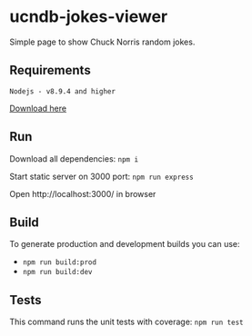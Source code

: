 ucndb-jokes-viewer
==================

Simple page to show Chuck Norris random jokes.


Requirements
------------
    Nodejs - v8.9.4 and higher
   [Download here](https://nodejs.org/en/download/)


Run
---
Download all dependencies: `npm i`

Start static server on 3000 port: `npm run express`

Open http://localhost:3000/ in browser


Build
-----
To generate production and development builds you can use:
* `npm run build:prod`
* `npm run build:dev`


Tests
-----
This command runs the unit tests with coverage: 
`npm run test`
